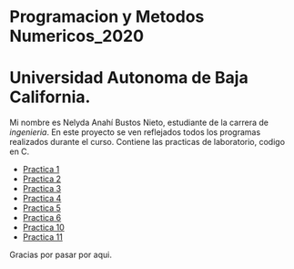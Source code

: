 
# Programacion y Metodos Numericos_2020
# Universidad Autonoma de Baja California.
Mi nombre es Nelyda Anahí Bustos Nieto, estudiante de la carrera de *ingenieria*. 
En este proyecto se ven reflejados todos los programas realizados durante el curso. Contiene las practicas de laboratorio, codigo en C.

* [Practica 1](https://github.com/nelydaBustos/NelydaBustos-PyMN-2020/tree/main/practica%201)
* [Practica 2](https://github.com/nelydaBustos/NelydaBustos-PyMN-2020/tree/main/Practica%202)
* [Practica 3](https://github.com/nelydaBustos/NelydaBustos-PyMN-2020/tree/main/practica%203)
* [Practica 4](https://github.com/nelydaBustos/NelydaBustos-PyMN-2020/tree/main/practica%204)
* [Practica 5](https://github.com/nelydaBustos/NelydaBustos-PyMN-2020/tree/main/practica%205)
* [Practica 6](https://github.com/nelydaBustos/NelydaBustos-PyMN-2020/tree/main/practica%206)
* [Practica 10](https://github.com/nelydaBustos/NelydaBustos-PyMN-2020/tree/main/practica%2010)
* [Practica 11](https://github.com/nelydaBustos/NelydaBustos-PyMN-2020/tree/main/practica%2011)






Gracias por pasar por aqui. 
